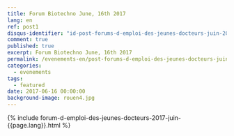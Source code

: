 ```yaml
---
title: Forum Biotechno June, 16th 2017 
lang: en
ref: post1
disqus-identifier: "id-post-forums-d-emploi-des-jeunes-docteurs-juin-2017-2017-06-16-34346104477102657-0387345849373113-4072061685701569"
comment: true
published: true
excerpt: Forum Biotechno June, 16th 2017 
permalink: /evenements-en/post-forums-d-emploi-des-jeunes-docteurs-juin-2017-en/
categories:
  - evenements
tags:
  - featured
date: 2017-06-16 00:00:00
background-image: rouen4.jpg
---
```


{% include forum-d-emploi-des-jeunes-docteurs-2017-juin-{{page.lang}}.html %}